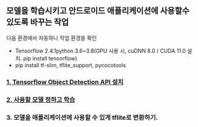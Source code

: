 ## 모델을 학습시키고 안드로이드 애플리케이션에 사용할수 있도록 바꾸는 작업

다음 환경에서 자동하니 작업 환경을 확인

* Tensorflow 2.4.1python 3.6~3.8(GPU 사용 시, cuDNN 8.0 / CUDA 11.0 설치. pip install tensorflow)
* pip install tf-slim, tflite_support, pycocotools

### [1. Tensorflow Object Detection API 설치](./models-master) 

### [2. 사용할 모델 정하고 학습](./SSD-MobileNet-V2_FPNLite_640x640)

### 3. 모델을 애플리케이션에 사용할 수 있게 tflite로 변환하기.


